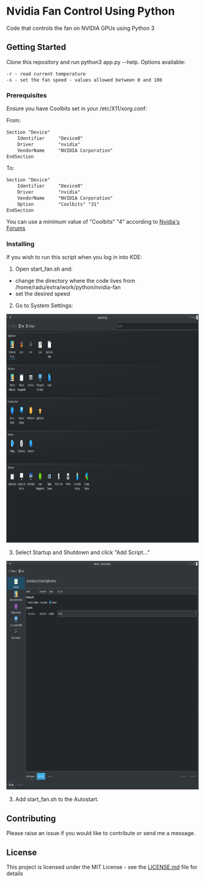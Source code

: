 # Nvidia Fan Control Using Python

Code that controls the fan on NVIDIA GPUs using Python 3

## Getting Started

Clone this repository and run python3 app.py --help.
Options available:
```
-r - read current temperature
-s - set the fan speed - values allowed between 0 and 100
```

### Prerequisites

Ensure you have Coolbits set in your /etc/X11/xorg.conf:

From:
```
Section "Device"
    Identifier     "Device0"
    Driver         "nvidia"
    VendorName     "NVIDIA Corporation"
EndSection
```

To:

```
Section "Device"
    Identifier     "Device0"
    Driver         "nvidia"
    VendorName     "NVIDIA Corporation"
    Option         "Coolbits" "31"
EndSection
```
You can use a minimum value of "Coolbits" "4" according to [Nvidia's Forums](https://devtalk.nvidia.com/default/topic/1003810/linux/adjust-nvidia-gpu-fan-speed-multiple-gpus-one-monitor-/)

### Installing

If you wish to run this script when you log in into KDE:
1. Open start_fan.sh and:
- change the directory where the code lives from /home/radu/extra/work/python/nvidia-fan
- set the desired speed
2. Go to System Settings:

<img
    src="./autostart_pngs/system_settings.png"
    width=1000
    height=600>
</img>


3. Select Startup and Shutdown and click "Add Script..."


<img
    src="./autostart_pngs/startup_and_shutdown.png"
    alt="KDE Startup and Shutdown"
    width=1000
    height=600>
</img>

3. Add start_fan.sh to the Autostart.

## Contributing

Please raise an issue if you would like to contribute or send me a message.

## License

This project is licensed under the MIT License - see the [LICENSE.md](LICENSE.md) file for details

